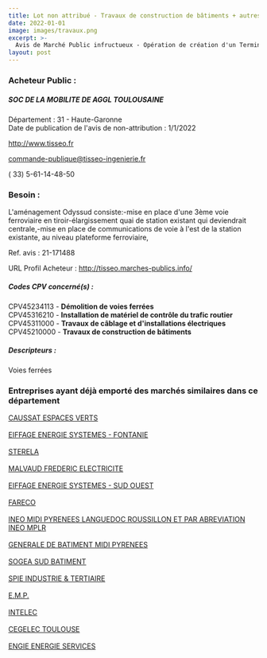 ```yaml
---
title: Lot non attribué - Travaux de construction de bâtiments + autres travaux
date: 2022-01-01
image: images/travaux.png
excerpt: >-
  Avis de Marché Public infructueux - Opération de création d'un Terminus partiel station Odyssud sur la Ligne T1 à Blagnac
layout: post
---
```


### Acheteur Public :
##### SOC DE LA MOBILITE DE AGGL TOULOUSAINE
Département : 31 - Haute-Garonne<br/>
Date de publication de l'avis de non-attribution : 1/1/2022


http://www.tisseo.fr

commande-publique@tisseo-ingenierie.fr

( 33) 5-61-14-48-50
### Besoin :

L'aménagement Odyssud consiste:-mise en place d'une 3ème voie ferroviaire en tiroir-élargissement quai de station existant qui deviendrait centrale,-mise en place de communications de voie à l'est de la station existante, au niveau plateforme ferroviaire,

Ref. avis : 21-171488

URL Profil Acheteur : http://tisseo.marches-publics.info/

##### Codes CPV concerné(s) :
CPV45234113 - **Démolition de voies ferrées** <br/>
CPV45316210 - **Installation de matériel de contrôle du trafic routier** <br/>
CPV45311000 - **Travaux de câblage et d'installations électriques** <br/>
CPV45210000 - **Travaux de construction de bâtiments** <br/>

##### Descripteurs :
Voies ferrées <br/>

### Entreprises ayant déjà emporté des marchés similaires dans ce département
<a href="/entreprise-544/siren-300197332">CAUSSAT ESPACES VERTS</a><br/><br/>
<a href="/entreprise-547/siren-326791993">EIFFAGE ENERGIE SYSTEMES - FONTANIE</a><br/><br/>
<a href="/entreprise-550/siren-352483572">STERELA</a><br/><br/>
<a href="/entreprise-552/siren-382426088">MALVAUD FREDERIC ELECTRICITE</a><br/><br/>
<a href="/entreprise-553/siren-388739179">EIFFAGE ENERGIE SYSTEMES - SUD OUEST</a><br/><br/>
<a href="/entreprise-556/siren-409684859">FARECO</a><br/><br/>
<a href="/entreprise-557/siren-414719534">INEO MIDI PYRENEES LANGUEDOC ROUSSILLON ET PAR ABREVIATION INEO MPLR</a><br/><br/>
<a href="/entreprise-558/siren-420254807">GENERALE DE BATIMENT MIDI PYRENEES</a><br/><br/>
<a href="/entreprise-558/siren-421340084">SOGEA SUD BATIMENT</a><br/><br/>
<a href="/entreprise-561/siren-440055861">SPIE INDUSTRIE & TERTIAIRE</a><br/><br/>
<a href="/entreprise-561/siren-443103239">E.M.P.</a><br/><br/>
<a href="/entreprise-567/siren-501825368">INTELEC</a><br/><br/>
<a href="/entreprise-572/siren-537916181">CEGELEC TOULOUSE</a><br/><br/>
<a href="/entreprise-572/siren-552046955">ENGIE ENERGIE SERVICES</a><br/><br/>
